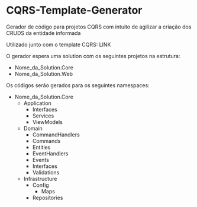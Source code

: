 # CQRS-Template-Generator
Gerador de código para projetos CQRS com intuito de agilizar a criação dos CRUDS da entidade informada

Utilizado junto com o template CQRS:
LINK

O gerador espera uma solution com os seguintes projetos na estrutura:

- Nome_da_Solution.Core
- Nome_da_Solution.Web

Os códigos serão gerados para os seguintes namespaces:

- Nome_da_Solution.Core
  - Application
    - Interfaces
    - Services
    - ViewModels
  - Domain
    - CommandHandlers
    - Commands
    - Entities
    - EventHandlers
    - Events
    - Interfaces
    - Validations
  - Infrastructure
    - Config
      - Maps
    - Repositories

